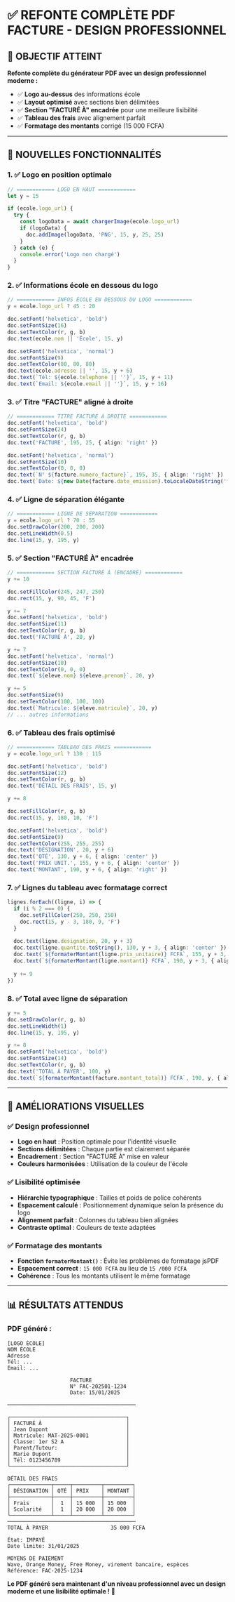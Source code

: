 # ✅ REFONTE COMPLÈTE PDF FACTURE - DESIGN PROFESSIONNEL

## 🎯 OBJECTIF ATTEINT

**Refonte complète du générateur PDF avec un design professionnel moderne :**
- ✅ **Logo au-dessus** des informations école
- ✅ **Layout optimisé** avec sections bien délimitées
- ✅ **Section "FACTURÉ À" encadrée** pour une meilleure lisibilité
- ✅ **Tableau des frais** avec alignement parfait
- ✅ **Formatage des montants** corrigé (15 000 FCFA)

---

## 🔧 NOUVELLES FONCTIONNALITÉS

### **1. ✅ Logo en position optimale**
```typescript
// ============ LOGO EN HAUT ============
let y = 15

if (ecole.logo_url) {
  try {
    const logoData = await chargerImage(ecole.logo_url)
    if (logoData) {
      doc.addImage(logoData, 'PNG', 15, y, 25, 25)
    }
  } catch (e) {
    console.error('Logo non chargé')
  }
}
```

### **2. ✅ Informations école en dessous du logo**
```typescript
// ============ INFOS ÉCOLE EN DESSOUS DU LOGO ============
y = ecole.logo_url ? 45 : 20

doc.setFont('helvetica', 'bold')
doc.setFontSize(16)
doc.setTextColor(r, g, b)
doc.text(ecole.nom || 'École', 15, y)

doc.setFont('helvetica', 'normal')
doc.setFontSize(9)
doc.setTextColor(80, 80, 80)
doc.text(ecole.adresse || '', 15, y + 6)
doc.text(`Tél: ${ecole.telephone || ''}`, 15, y + 11)
doc.text(`Email: ${ecole.email || ''}`, 15, y + 16)
```

### **3. ✅ Titre "FACTURE" aligné à droite**
```typescript
// ============ TITRE FACTURE À DROITE ============
doc.setFont('helvetica', 'bold')
doc.setFontSize(24)
doc.setTextColor(r, g, b)
doc.text('FACTURE', 195, 25, { align: 'right' })

doc.setFont('helvetica', 'normal')
doc.setFontSize(10)
doc.setTextColor(0, 0, 0)
doc.text(`N° ${facture.numero_facture}`, 195, 35, { align: 'right' })
doc.text(`Date: ${new Date(facture.date_emission).toLocaleDateString('fr-FR')}`, 195, 41, { align: 'right' })
```

### **4. ✅ Ligne de séparation élégante**
```typescript
// ============ LIGNE DE SÉPARATION ============
y = ecole.logo_url ? 70 : 55
doc.setDrawColor(200, 200, 200)
doc.setLineWidth(0.5)
doc.line(15, y, 195, y)
```

### **5. ✅ Section "FACTURÉ À" encadrée**
```typescript
// ============ SECTION FACTURÉ À (ENCADRÉ) ============
y += 10

doc.setFillColor(245, 247, 250)
doc.rect(15, y, 90, 45, 'F')

y += 7
doc.setFont('helvetica', 'bold')
doc.setFontSize(11)
doc.setTextColor(r, g, b)
doc.text('FACTURÉ À', 20, y)

y += 7
doc.setFont('helvetica', 'normal')
doc.setFontSize(10)
doc.setTextColor(0, 0, 0)
doc.text(`${eleve.nom} ${eleve.prenom}`, 20, y)

y += 5
doc.setFontSize(9)
doc.setTextColor(100, 100, 100)
doc.text(`Matricule: ${eleve.matricule}`, 20, y)
// ... autres informations
```

### **6. ✅ Tableau des frais optimisé**
```typescript
// ============ TABLEAU DES FRAIS ============
y = ecole.logo_url ? 130 : 115

doc.setFont('helvetica', 'bold')
doc.setFontSize(12)
doc.setTextColor(r, g, b)
doc.text('DÉTAIL DES FRAIS', 15, y)

y += 8

doc.setFillColor(r, g, b)
doc.rect(15, y, 180, 10, 'F')

doc.setFont('helvetica', 'bold')
doc.setFontSize(9)
doc.setTextColor(255, 255, 255)
doc.text('DÉSIGNATION', 20, y + 6)
doc.text('QTÉ', 130, y + 6, { align: 'center' })
doc.text('PRIX UNIT.', 155, y + 6, { align: 'center' })
doc.text('MONTANT', 190, y + 6, { align: 'right' })
```

### **7. ✅ Lignes du tableau avec formatage correct**
```typescript
lignes.forEach((ligne, i) => {
  if (i % 2 === 0) {
    doc.setFillColor(250, 250, 250)
    doc.rect(15, y - 3, 180, 9, 'F')
  }
  
  doc.text(ligne.designation, 20, y + 3)
  doc.text(ligne.quantite.toString(), 130, y + 3, { align: 'center' })
  doc.text(`${formaterMontant(ligne.prix_unitaire)} FCFA`, 155, y + 3, { align: 'center' })
  doc.text(`${formaterMontant(ligne.montant)} FCFA`, 190, y + 3, { align: 'right' })
  
  y += 9
})
```

### **8. ✅ Total avec ligne de séparation**
```typescript
y += 5
doc.setDrawColor(r, g, b)
doc.setLineWidth(1)
doc.line(15, y, 195, y)

y += 8
doc.setFont('helvetica', 'bold')
doc.setFontSize(14)
doc.setTextColor(r, g, b)
doc.text('TOTAL À PAYER', 100, y)
doc.text(`${formaterMontant(facture.montant_total)} FCFA`, 190, y, { align: 'right' })
```

---

## 🎨 AMÉLIORATIONS VISUELLES

### **✅ Design professionnel**
- **Logo en haut** : Position optimale pour l'identité visuelle
- **Sections délimitées** : Chaque partie est clairement séparée
- **Encadrement** : Section "FACTURÉ À" mise en valeur
- **Couleurs harmonisées** : Utilisation de la couleur de l'école

### **✅ Lisibilité optimisée**
- **Hiérarchie typographique** : Tailles et poids de police cohérents
- **Espacement calculé** : Positionnement dynamique selon la présence du logo
- **Alignement parfait** : Colonnes du tableau bien alignées
- **Contraste optimal** : Couleurs de texte adaptées

### **✅ Formatage des montants**
- **Fonction `formaterMontant()`** : Évite les problèmes de formatage jsPDF
- **Espacement correct** : `15 000 FCFA` au lieu de `15 /000 FCFA`
- **Cohérence** : Tous les montants utilisent le même formatage

---

## 📊 RÉSULTATS ATTENDUS

### **PDF généré :**
```
[LOGO ÉCOLE]
NOM ÉCOLE
Adresse
Tél: ...
Email: ...

                    FACTURE
                    N° FAC-202501-1234
                    Date: 15/01/2025

─────────────────────────────────────────

┌─────────────────────────────────────┐
│ FACTURÉ À                           │
│ Jean Dupont                         │
│ Matricule: MAT-2025-0001            │
│ Classe: 1er S2 A                    │
│ Parent/Tuteur:                      │
│ Marie Dupont                        │
│ Tél: 0123456789                     │
└─────────────────────────────────────┘

DÉTAIL DES FRAIS
┌─────────────┬─────┬─────────┬─────────┐
│ DÉSIGNATION │ QTÉ │ PRIX    │ MONTANT │
├─────────────┼─────┼─────────┼─────────┤
│ Frais       │  1  │ 15 000  │ 15 000  │
│ Scolarité   │  1  │ 20 000  │ 20 000  │
└─────────────┴─────┴─────────┴─────────┘
─────────────────────────────────────────
TOTAL À PAYER                    35 000 FCFA

État: IMPAYÉ
Date limite: 31/01/2025

MOYENS DE PAIEMENT
Wave, Orange Money, Free Money, virement bancaire, espèces
Référence: FAC-2025-1234
```

**Le PDF généré sera maintenant d'un niveau professionnel avec un design moderne et une lisibilité optimale ! 🎉**




